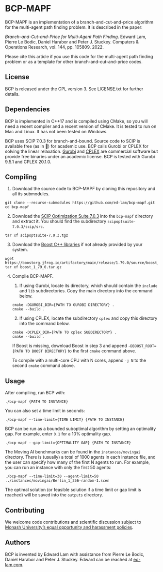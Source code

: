 BCP-MAPF
========

BCP-MAPF is an implementation of a branch-and-cut-and-price algorithm for the multi-agent path finding problem. It is described in the paper:

*Branch-and-Cut-and-Price for Multi-Agent Path Finding*. Edward Lam, Pierre Le Bodic, Daniel Harabor and Peter J. Stuckey. Computers & Operations Research, vol. 144, pp. 105809. 2022.

Please cite this article if you use this code for the multi-agent path finding problem or as a template for other branch-and-cut-and-price codes.

License
-------

BCP is released under the GPL version 3. See LICENSE.txt for further details.

Dependencies
------------

BCP is implemented in C++17 and is compiled using CMake, so you will need a recent compiler and a recent version of CMake. It is tested to run on Mac and Linux. It has not been tested on Windows.

BCP uses SCIP 7.0.3 for branch-and-bound. Source code to SCIP is available free (as in 🍺) for academic use. BCP calls Gurobi or CPLEX for solving the linear relaxation. [Gurobi](https://www.gurobi.com/downloads/end-user-license-agreement-academic/) and [CPLEX](https://community.ibm.com/community/user/datascience/blogs/xavier-nodet1/2020/07/09/cplex-free-for-students) are commercial software but provide free binaries under an academic license. BCP is tested with Gurobi 9.5.1 and CPLEX 20.1.0.

Compiling
---------

1. Download the source code to BCP-MAPF by cloning this repository and all its submodules.
```
git clone --recurse-submodules https://github.com/ed-lam/bcp-mapf.git
cd bcp-mapf
```

2. Download the [SCIP Optimization Suite 7.0.3](https://www.scipopt.org/index.php#download) into the `bcp-mapf` directory and extract it. You should find the subdirectory `scipoptsuite-7.0.3/scip/src`.
```
tar xf scipoptsuite-7.0.3.tgz
```

3. Download the [Boost C++ libraries](https://www.boost.org/users/download/) if not already provided by your system.
```
wget https://boostorg.jfrog.io/artifactory/main/release/1.79.0/source/boost_1_79_0.tar.gz
tar xf boost_1_79_0.tar.gz
```

4. Compile BCP-MAPF.

    1. If using Gurobi, locate its directory, which should contain the `include` and `lib` subdirectories. Copy the main directory into the command below.
    ```
    cmake -DGUROBI_DIR={PATH TO GUROBI DIRECTORY} .
    cmake --build .
    ```

    2. If using CPLEX, locate the subdirectory `cplex` and copy this directory into the command below.
    ```
    cmake -DCPLEX_DIR={PATH TO cplex SUBDIRECTORY} .
    cmake --build .
    ```

    If Boost is missing, download Boost in step 3 and append `-DBOOST_ROOT={PATH TO BOOST DIRECTORY}` to the first `cmake` command above.

    To compile with a multi-core CPU with N cores, append `-j N` to the second `cmake` command above.

Usage
-----

After compiling, run BCP with:
```
./bcp-mapf {PATH TO INSTANCE}
```

You can also set a time limit in seconds:
```
./bcp-mapf —-time-limit={TIME LIMIT} {PATH TO INSTANCE}
```

BCP can be run as a bounded suboptimal algorithm by setting an optimality gap. For example, enter `0.1` for a 10% optimality gap.
```
./bcp-mapf —-gap-limit={OPTIMALITY GAP} {PATH TO INSTANCE}
```

The Moving AI benchmarks can be found in the `instances/movingai` directory. There is (usually) a total of 1000 agents in each instance file, and the user can specify how many of the first N agents to run. For example, you can run an instance with only the first 50 agents:
```
./bcp-mapf --time-limit=30 --agent-limit=50 ../instances/movingai/Berlin_1_256-random-1.scen
```

The optimal solution (or feasible solution if a time limit or gap limit is reached) will be saved into the `outputs` directory.

Contributing
------------

We welcome code contributions and scientific discussion subject to [Monash University’s equal opportunity and harassment policies](https://www.monash.edu/about/diversity-inclusion/staff/equal-opportunity).

Authors
-------

BCP is invented by Edward Lam with assistance from Pierre Le Bodic, Daniel Harabor and Peter J. Stuckey. Edward can be reached at [ed-lam.com](https://ed-lam.com).